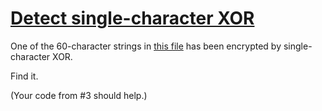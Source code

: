 # [Detect single-character XOR](https://cryptopals.com/sets/1/challenges/4)

One of the 60-character strings in [this file](https://cryptopals.com/static/challenge-data/4.txt) has been encrypted by single-character XOR.

Find it.

(Your code from #3 should help.)


